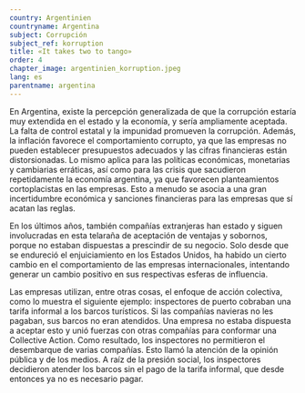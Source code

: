 ```yaml
---
country: Argentinien
countryname: Argentina
subject: Corrupción
subject_ref: korruption
title: «It takes two to tango»
order: 4
chapter_image: argentinien_korruption.jpeg
lang: es
parentname: argentina
---
```

<div class="content" markdown="1">
En Argentina, existe la percepción generalizada de que la corrupción estaría muy extendida en el estado y la economía, y sería ampliamente aceptada. La falta de control estatal y la impunidad promueven la corrupción. Además, la inflación favorece el comportamiento corrupto, ya que las empresas no pueden establecer presupuestos adecuados y las cifras financieras están distorsionadas. Lo mismo aplica para las políticas económicas, monetarias y cambiarias erráticas, así como para las crisis que sacudieron repetidamente la economía argentina, ya que favorecen planteamientos cortoplacistas en las empresas. Esto a menudo se asocia a una gran incertidumbre económica y sanciones financieras para las empresas que sí acatan las reglas.

En los últimos años, también compañías extranjeras han estado y siguen involucradas en esta telaraña de aceptación de ventajas y sobornos, porque no estaban dispuestas a prescindir de su negocio. Solo desde que se endureció el enjuiciamiento en los Estados Unidos, ha habido un cierto cambio en el comportamiento de las empresas internacionales, intentando generar un cambio positivo en sus respectivas esferas de influencia.

Las empresas utilizan, entre otras cosas, el enfoque de acción colectiva, como lo muestra el siguiente ejemplo: inspectores de puerto cobraban una tarifa informal a los barcos turísticos. Si las compañías navieras no les pagaban, sus barcos no eran atendidos. Una empresa no estaba dispuesta a aceptar esto y unió fuerzas con otras compañías para conformar una Collective Action. Como resultado, los inspectores no permitieron el desembarque de varias compañías. Esto llamó la atención de la opinión pública y de los medios. A raíz de la presión social, los inspectores decidieron atender los barcos sin el pago de la tarifa informal, que desde entonces ya no es necesario pagar.
</div>
